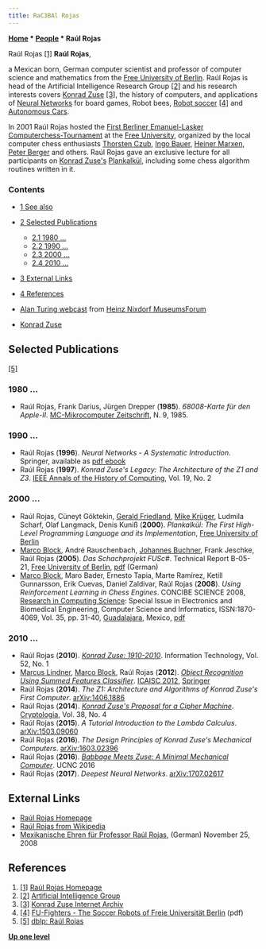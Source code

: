 ```yaml
---
title: RaC3BAl Rojas
---
```

**[Home](Home "Home") \* [People](People "People") \* Raúl Rojas**



 [](http://dcis.inf.fu-berlin.de/rojas/) Raúl Rojas <a id="cite-note-1" href="#cite-ref-1">[1]</a> 
**Raúl Rojas**,  

a Mexican born, German computer scientist and professor of computer science and mathematics from the [Free University of Berlin](Free_University_of_Berlin "Free University of Berlin"). Raúl Rojas is head of the Artificial Intelligence Research Group <a id="cite-note-2" href="#cite-ref-2">[2]</a> and his research interests covers [Konrad Zuse](Konrad_Zuse "Konrad Zuse") <a id="cite-note-3" href="#cite-ref-3">[3]</a>, the history of computers, and applications of [Neural Networks](Neural_Networks "Neural Networks") for board games, Robot bees, [Robot soccer](https://en.wikipedia.org/wiki/Soccer_robot) <a id="cite-note-4" href="#cite-ref-4">[4]</a> and [Autonomous Cars](https://en.wikipedia.org/wiki/Driverless_car).


In 2001 Raúl Rojas hosted the [First Berliner Emanuel-Lasker Computerchess-Tournament](BELCT_2001 "BELCT 2001") at the [Free University](Free_University_of_Berlin "Free University of Berlin"), organized by the local computer chess enthusiasts [Thorsten Czub](Thorsten_Czub "Thorsten Czub"), [Ingo Bauer](Ingo_Bauer "Ingo Bauer"), [Heiner Marxen](Heiner_Marxen "Heiner Marxen"), [Peter Berger](Peter_Berger "Peter Berger") and others. Raúl Rojas gave an exclusive lecture for all participants on [Konrad Zuse's](Konrad_Zuse "Konrad Zuse") [Plankalkül](https://en.wikipedia.org/wiki/Plankalk%C3%BCl), including some chess algorithm routines written in it. 



### Contents


* [1 See also](#see-also)
* [2 Selected Publications](#selected-publications)
	+ [2.1 1980 ...](#1980-...)
	+ [2.2 1990 ...](#1990-...)
	+ [2.3 2000 ...](#2000-...)
	+ [2.4 2010 ...](#2010-...)
* [3 External Links](#external-links)
* [4 References](#references)






* [Alan Turing webcast](Heinz_Nixdorf_MuseumsForum#AlanTuring "Heinz Nixdorf MuseumsForum") from [Heinz Nixdorf MuseumsForum](Heinz_Nixdorf_MuseumsForum "Heinz Nixdorf MuseumsForum")
* [Konrad Zuse](Konrad_Zuse "Konrad Zuse")


## Selected Publications


<a id="cite-note-5" href="#cite-ref-5">[5]</a>



### 1980 ...


* Raúl Rojas, Frank Darius, Jürgen Drepper (**1985**). *68008-Karte für den Apple-II*. [MC-Mikrocomputer Zeitschrift](https://en.wikipedia.org/wiki/MC_die_microcomputer-zeitschrift_%28magazine%29), N. 9, 1985.


### 1990 ...


* Raúl Rojas (**1996**). *Neural Networks - A Systematic Introduction*. Springer, available as [pdf ebook](http://www.inf.fu-berlin.de/inst/ag-ki/rojas_home/documents/1996/NeuralNetworks/neuron.pdf)
* Raúl Rojas (**1997**). *Konrad Zuse's Legacy: The Architecture of the Z1 and Z3*. [IEEE Annals of the History of Computing](IEEE#Annals "IEEE"), Vol. 19, No. 2


### 2000 ...


* Raúl Rojas, Cüneyt Göktekin, [Gerald Friedland](http://www.icsi.berkeley.edu/~fractor/homepage/About_Me.html), [Mike Krüger](https://en.wikipedia.org/wiki/User:Mike_Kr%C3%BCger), Ludmila Scharf, Olaf Langmack, Denis Kuniß (**2000**). *Plankalkül: The First High-Level Programming Language and its Implementation*, [Free University of Berlin](Free_University_of_Berlin "Free University of Berlin")
* [Marco Block](Marco_Block-Berlitz "Marco Block-Berlitz"), André Rauschenbach, [Johannes Buchner](index.php?title=Johannes_Buchner&action=edit&redlink=1 "Johannes Buchner (page does not exist)"), Frank Jeschke, Raúl Rojas (**2005**). *Das Schachprojekt FUSc#*. Technical Report B-05-21, [Free University of Berlin](Free_University_of_Berlin "Free University of Berlin"), [pdf](http://dynamics.mi.fu-berlin.de/preprints/buchner-fusch-report.pdf) (German)
* [Marco Block](Marco_Block-Berlitz "Marco Block-Berlitz"), Maro Bader, Ernesto Tapia, Marte Ramírez, Ketill Gunnarsson, Erik Cuevas, Daniel Zaldivar, Raúl Rojas (**2008**). *Using Reinforcement Learning in Chess Engines*. CONCIBE SCIENCE 2008, [Research in Computing Science](http://www.micai.org/rcs/): Special Issue in Electronics and Biomedical Engineering, Computer Science and Informatics, ISSN:1870-4069, Vol. 35, pp. 31-40, [Guadalajara](https://en.wikipedia.org/wiki/Guadalajara), Mexico, [pdf](http://page.mi.fu-berlin.de/block/concibe2008.pdf)


### 2010 ...


* Raúl Rojas (**2010**). *[Konrad Zuse: 1910-2010](https://www.degruyter.com/view/j/itit.2010.52.issue-1/itit.2010.9060/itit.2010.9060.xml)*. Information Technology, Vol. 52, No. 1
* [Marcus Lindner](https://dblp.org/pers/hd/l/Lindner:Marcus), [Marco Block](Marco_Block-Berlitz "Marco Block-Berlitz"), Raúl Rojas (**2012**). *[Object Recognition Using Summed Features Classifier](https://link.springer.com/chapter/10.1007%2F978-3-642-29347-4_63)*. [ICAISC 2012](https://dblp.org/db/conf/icaisc/icaisc2012-1.html), [Springer](https://en.wikipedia.org/wiki/Springer_Science%2BBusiness_Media)
* Raúl Rojas (**2014**). *The Z1: Architecture and Algorithms of Konrad Zuse's First Computer*. [arXiv:1406.1886](https://arxiv.org/abs/1406.1886)
* Raúl Rojas (**2014**). *[Konrad Zuse's Proposal for a Cipher Machine](https://www.tandfonline.com/doi/abs/10.1080/01611194.2014.915265)*. [Cryptologia](https://en.wikipedia.org/wiki/Cryptologia), Vol. 38, No. 4
* Raúl Rojas (**2015**). *A Tutorial Introduction to the Lambda Calculus*. [arXiv:1503.09060](https://arxiv.org/abs/1503.09060)
* Raúl Rojas (**2016**). *The Design Principles of Konrad Zuse's Mechanical Computers*. [arXiv:1603.02396](https://arxiv.org/abs/1603.02396)
* Raúl Rojas (**2016**). *[Babbage Meets Zuse: A Minimal Mechanical Computer](http://www.mi.fu-berlin.de/inf/groups/ag-ki/publications/Babbage/index.html)*. UCNC 2016
* Raúl Rojas (**2017**). *Deepest Neural Networks*. [arXiv:1707.02617](https://arxiv.org/abs/1707.02617)


## External Links


* [Raúl Rojas Homepage](http://dcis.inf.fu-berlin.de/rojas/)
* [Raúl Rojas from Wikipedia](https://en.wikipedia.org/wiki/Ra%C3%BAl_Rojas)
* [Mexikanische Ehren für Professor Raúl Rojas](http://www.fu-berlin.de/campusleben/forschen/2008/081125_rojas/index.html), (German) November 25, 2008


## References


1. <a id="cite-ref-1" href="#cite-note-1">[1]</a> [Raúl Rojas Homepage](http://dcis.inf.fu-berlin.de/rojas/)
2. <a id="cite-ref-2" href="#cite-note-2">[2]</a> [Artificial Intelligence Group](http://www.inf.fu-berlin.de/inst/ag-ki/eng/index.html)
3. <a id="cite-ref-3" href="#cite-note-3">[3]</a> [Konrad Zuse Internet Archiv](http://www.zib.de/zuse/)
4. <a id="cite-ref-4" href="#cite-note-4">[4]</a> [FU-Fighters - The Soccer Robots of Freie Universität Berlin](http://robocup.mi.fu-berlin.de/buch/broschure.pdf) (pdf)
5. <a id="cite-ref-5" href="#cite-note-5">[5]</a> [dblp: Raúl Rojas](https://dblp.org/pers/hd/r/Rojas:Ra=uacute=l)

**[Up one level](People "People")**







 
